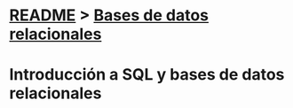 # [README](README.md) > [Bases de datos relacionales](Bases%20de%20datos%20relacionales.md)

# Introducción a SQL y bases de datos relacionales




